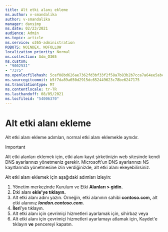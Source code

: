 ```yaml
---
title: Alt etki alanı ekleme
ms.author: v-smandalika
author: v-smandalika
manager: dansimp
ms.date: 02/23/2021
audience: Admin
ms.topic: article
ms.service: o365-administration
ROBOTS: NOINDEX, NOFOLLOW
localization_priority: Normal
ms.collection: Adm_O365
ms.custom:
- "9002531"
- "7375"
ms.openlocfilehash: 5cef08bd626ae7362fd3bf33f2f58a7b83b2b7cca7a64ee5abc9efaa546acd72
ms.sourcegitcommit: b5f7da89a650d2915dc652449623c78be6247175
ms.translationtype: MT
ms.contentlocale: tr-TR
ms.lasthandoff: 08/05/2021
ms.locfileid: "54006370"
---
```

# <a name="add-a-subdomain"></a>Alt etki alanı ekleme

Alt etki alanı ekleme adımları, normal etki alanı eklemekle aynıdır. 

> [!IMPORTANT]
> Alt etki alanları eklemek için, etki alanı kayıt şirketinizin web sitesinde kendi DNS ayarlarınızı yönetmeniz gerekir. Microsoft'un DNS ayarlarınızı NS kayıtlarında yönetmesine izin verdiğinizde, alt etki alanı ekeyebilirsiniz. 

Alt etki alanı eklemek için aşağıdaki adımları izleyin:

1. Yönetim merkezinde Kurulum ve Etki **Alanları > gidin.**
2. Etki alanı **ekle'ye tıklayın.**
3. Alt etki alanı adını yazın. Örneğin, etki alanının sahibi **contoso.com,** alt etki alanınız **_london.contoso.com._**
4. **İleri**'ye tıklayın.
5. Alt etki alanı için çevrimiçi hizmetleri ayarlamak için, sihirbaz veya
6. Alt etki alanı için çevrimiçi hizmetleri ayarlamayı atlamak için, Kaydet'e tıklayın **ve** pencereyi kapatın.

